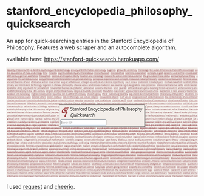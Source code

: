 # stanford_encyclopedia_philosophy_quicksearch
An app for quick-searching entries in the Stanford Encyclopedia of Philosophy. Features a web scraper and an autocomplete algorithm.

available here: https://stanford-quicksearch.herokuapp.com/

![homescreen](stanford_homescreen.png)

I used [request](https://github.com/request/request) and [cheerio](https://github.com/cheeriojs/cheerio).
